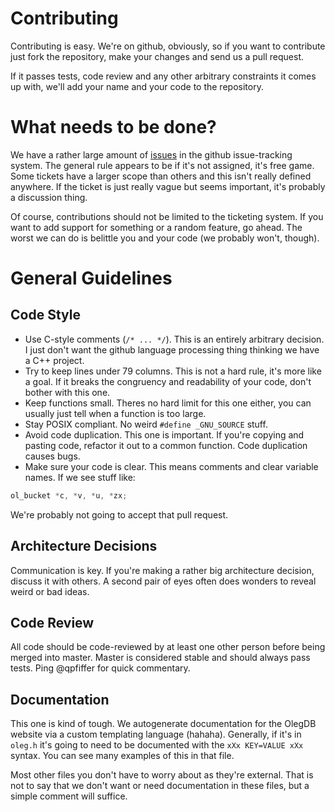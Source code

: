 Contributing
============

Contributing is easy. We're on github, obviously, so if you want to contribute
just fork the repository, make your changes and send us
a pull request.

If it passes tests, code review and any other arbitrary constraints it comes up
with, we'll add your name and your code to the repository.

What needs to be done?
======================

We have a rather large amount of [issues](https://github.com/infoforcefeed/OlegDB/issues)
in the github issue-tracking system.
The general rule appears to be if it's not assigned, it's free game. Some
tickets have a larger scope than others and this isn't really defined anywhere.
If the ticket is just really vague but seems important, it's probably a
discussion thing.

Of course, contributions should not be limited to the ticketing system. If you
want to add support for something or a random feature, go ahead. The worst we
can do is belittle you and your code (we probably won't, though).

General Guidelines
==================

Code Style
----------

* Use C-style comments (`/* ... */`). This is an entirely arbitrary decision. I just don't want
  the github language processing thing thinking we have a C++ project.
* Try to keep lines under 79 columns. This is not a hard rule, it's more like a
  goal. If it breaks the congruency and readability of your code, don't bother
with this one.
* Keep functions small. Theres no hard limit for this one either, you can
  usually just tell when a function is too large.
* Stay POSIX compliant. No weird `#define _GNU_SOURCE` stuff.
* Avoid code duplication. This one is important. If you're copying and pasting
  code, refactor it out to a common function. Code duplication causes bugs.
* Make sure your code is clear. This means comments and clear variable names. If
  we see stuff like:
```C
ol_bucket *c, *v, *u, *zx;
````
We're probably not going to accept that pull request.

Architecture Decisions
----------------------

Communication is key. If you're making a rather big architecture decision,
discuss it with others. A second pair of eyes often does wonders to reveal weird
or bad ideas.

Code Review
-----------

All code should be code-reviewed by at least one other person before being
merged into master. Master is considered stable and should always pass tests.
Ping @qpfiffer for quick commentary.

Documentation
-------------

This one is kind of tough. We autogenerate documentation for the OlegDB website
via a custom templating language (hahaha). Generally, if it's in `oleg.h` it's
going to need to be documented with the `xXx KEY=VALUE xXx` syntax. You can see
many examples of this in that file.

Most other files you don't have to worry about as they're external. That is not
to say that we don't want or need documentation in these files, but a simple
comment will suffice.
